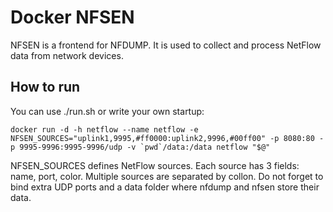 Docker NFSEN
============

NFSEN is a frontend for NFDUMP. It is used to collect and process NetFlow data from network devices.

How to run
----------

You can use ./run.sh or write your own startup:

	docker run -d -h netflow --name netflow -e NFSEN_SOURCES="uplink1,9995,#ff0000:uplink2,9996,#00ff00" -p 8080:80 -p 9995-9996:9995-9996/udp -v `pwd`/data:/data netflow "$@"

NFSEN_SOURCES defines NetFlow sources.
Each source has 3 fields: name, port, color. Multiple sources are separated by collon.
Do not forget to bind extra UDP ports and a data folder where nfdump and nfsen store their data.
